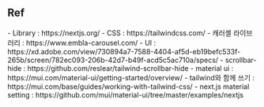 
<h2>Ref</h2>
- Library : https://nextjs.org/
- CSS : https://tailwindcss.com/
- 캐러셸 라이브러리 : https://www.embla-carousel.com/
- UI : https://xd.adobe.com/view/730894a7-7588-4404-af5d-eb19befc533f-265b/screen/782ec093-206b-42d7-b49f-acd5c5ac710a/specs/
- scrollbar-hide : https://github.com/reslear/tailwind-scrollbar-hide
- material ui : https://mui.com/material-ui/getting-started/overview/
  - tailwind와 함께 쓰기 : https://mui.com/base/guides/working-with-tailwind-css/
  - next.js material setting : https://github.com/mui/material-ui/tree/master/examples/nextjs
  